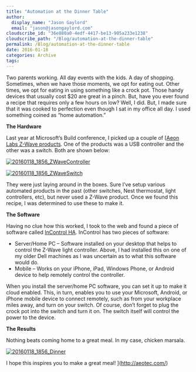 ```yaml
---
title: "Automation at the Dinner Table"
author: 
  display_name: "Jason Gaylord"
  email: "jason@jasongaylord.com"
cloudscribe_id: "36e880a0-4edf-4417-be13-905a233e1238"
cloudscribe_path: "/Blog/automation-at-the-dinner-table"
permalink: /Blog/automation-at-the-dinner-table
date: 2016-01-18
categories: Archive
tags: 
---
```


Two parents working. All day events with the kids. A day of shopping. Sometimes, when we have those moments, we opt for eating out. Other times, we opt for eating in using something like a crock pot. Those handy devices that usually cost $20 are great in a pinch. But, have you ever found a recipe that requires only a few hours on low? Well, I did. But, I made sure that it was cooked to perfection even though I sat in my office all day. I used something coined as “home automation.”

**The Hardware**

Last year at Microsoft’s Build conference, I picked up a couple of [<a href="http://jasong.us/1PCcvbL" target="_blank">Aeon Labs Z-Wave products</a>. One of the products was a USB controller and the other was a switch. Both are shown below:

<a href="/media/images/20160118_1856_zwavecontroller.jpg">![20160118_1856_ZWaveController](/media/images/20160118_1856_zwavecontroller-wlw.jpg "20160118_1856_ZWaveController")</a>

<a href="/media/images/20160118_1856_zwaveswitch.jpg">![20160118_1856_ZWaveSwitch](/media/images/20160118_1856_zwaveswitch-wlw.jpg "20160118_1856_ZWaveSwitch")</a>

They were just laying around in the boxes. Sure I’ve setup various automated products in the past (other switches, Nest thermostat, light controllers, etc), but never used a Z-Wave product. Once we found this recipe, I was determined to use these to make it.

**The Software**

Having no clue how this worked, I took to the web and found a piece of software called <a href="http://jasong.us/1PCcEMo" target="_blank">InControl HA</a>. InControl has two pieces of software:

*   Server/Home PC – Software installed on your desktop that helps to control the Z-Wave light controller. Above, I had installed this on one of my older Dell machines as I was uncertain as to what this software would do. 
*   Mobile – Works on your iPhone, iPad, Windows Phone, or Android device to help remotely control the controller. 

When you install the server/home PC software, you can set it up to make it cloud enabled. This, in turn, enables you to use your Microsoft, Android, or iPhone mobile device to connect remotely, such as from your workplace miles away, and turn on your switch. Of course, don’t forget to plug the crock pot into the switch and turn it on. The switch itself will control the power to the device.

**The Results**

Nothing beats coming home to a great meal. In my case, chicken marsala.

<a href="/media/images/20160118_1856_dinner.jpg">![20160118_1856_Dinner](/media/images/20160118_1856_dinner-wlw.jpg "20160118_1856_Dinner")</a>

I hope this inspires you to make a great meal!
](http://aeotec.com/)
